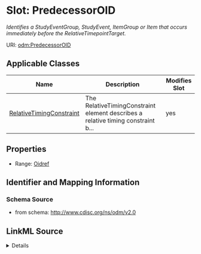 # Slot: PredecessorOID


_Identifies a StudyEventGroup, StudyEvent, ItemGroup or Item that occurs immediately before the RelativeTimepointTarget._



URI: [odm:PredecessorOID](http://www.cdisc.org/ns/odm/v2.0/PredecessorOID)



<!-- no inheritance hierarchy -->




## Applicable Classes

| Name | Description | Modifies Slot |
| --- | --- | --- |
[RelativeTimingConstraint](RelativeTimingConstraint.md) | The RelativeTimingConstraint element describes a relative timing constraint b... |  yes  |







## Properties

* Range: [Oidref](Oidref.md)





## Identifier and Mapping Information







### Schema Source


* from schema: http://www.cdisc.org/ns/odm/v2.0




## LinkML Source

<details>
```yaml
name: PredecessorOID
description: Identifies a StudyEventGroup, StudyEvent, ItemGroup or Item that occurs
  immediately before the RelativeTimepointTarget.
from_schema: http://www.cdisc.org/ns/odm/v2.0
rank: 1000
alias: PredecessorOID
domain_of:
- RelativeTimingConstraint
range: oidref

```
</details>